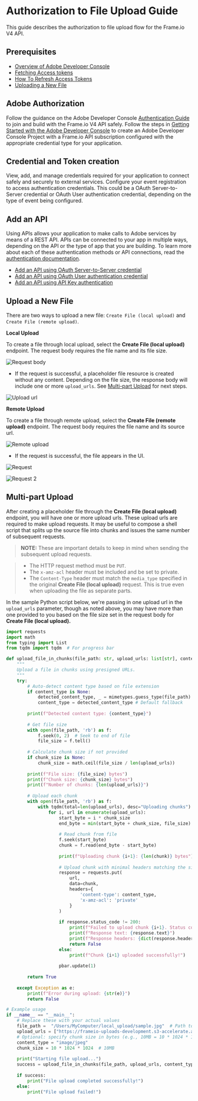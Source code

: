 # Authorization to File Upload Guide

This guide describes the authorization to file upload flow for the Frame.io V4 API.  

## Prerequisites

* [Overview of Adobe Developer Console](https://developer.adobe.com/developer-console/docs/guides/)
* [Fetching Access tokens](https://developer.adobe.com/developer-console/docs/guides/authentication/UserAuthentication/ims#fetching-access-tokens)
* [How To Refresh Access Tokens](https://developer.adobe.com/developer-console/docs/guides/authentication/UserAuthentication/ims#refreshing-access-tokens)
* [Uploading a New File](https://developer.adobe.com/frameio/guides/#uploading-a-new-file)

## Adobe Authorization

Follow the guidance on the Adobe Developer Console [Authentication Guide](https://developer.adobe.com/developer-console/docs/guides/authentication/) to join and build with the Frame.io V4 API safely. Follow the steps in [Getting Started with the Adobe Developer Console](https://developer.adobe.com/developer-console/docs/guides/getting-started/) to create an Adobe Developer Console Project with a Frame.io API subscription configured with the appropriate credential type for your application.

## Credential and Token creation

View, add, and manage credentials required for your application to connect safely and securely to external services. Configure your event registration to access authentication credentials. This could be a OAuth Server-to-Server credential or OAuth User authentication credential, depending on the type of event being configured.

## Add an API

Using APIs allows your application to make calls to Adobe services by means of a REST API. APIs can be connected to your app in multiple ways, depending on the API or the type of app that you are building. To learn more about each of these authentication methods or API connections, read the [authentication documentation](https://developer.adobe.com/developer-console/docs/guides/authentication/).

* [Add an API using OAuth Server-to-Server credential](https://developer.adobe.com/developer-console/docs/guides/services/services-add-api-oauth-s2s)
* [Add an API using OAuth User authentication credential](https://developer.adobe.com/developer-console/docs/guides/services/services-add-api-oauth-user-authentication)
* [Add an API using API Key authentication](https://developer.adobe.com/developer-console/docs/guides/services/services-add-api-key)

## Upload a New File

There are two ways to upload a new file: `Create File (local upload)` and `Create File (remote upload)`.

**Local Upload**

To create a file through local upload, select the **Create File (local upload)** endpoint. The request body requires the file name and its file size.

![Request body](../image_12.png)

* If the request is successful, a placeholder file resource is created without any content. Depending on the file size, the response body will include one or more `upload_urls`. See [Multi-part Upload](#multi-part-upload) for next steps.

![Upload url](../image_13.png)

**Remote Upload**

To create a file through remote upload, select the **Create File (remote upload)** endpoint. The request body requires the file name and its source url.

![Remote upload](../image_14.png)

* If the request is successful, the file appears in the UI.

![Request](../image_15.png)

![Request 2](../image_16.png)

## Multi-part Upload  

After creating a placeholder file through the **Create File (local upload)** endpoint, you will have one or more upload urls. These upload urls are required to make upload requests. It may be useful to compose a shell script that splits up the source file into chunks and issues the same number of subsequent requests.

> **NOTE:** These are important details to keep in mind when sending the subsequent upload requests.

> * The HTTP request method must be `PUT`.
> * The `x-amz-acl` header must be included and be set to private.
> * The `Content-Type` header must match the `media_type` specified in the original **Create File (local upload)** request. This is true even when uploading the file as separate parts.

In the sample Python script below, we're passing in one upload url in the `upload_urls` parameter, though as noted above, you may have more than one provided to you based on the file size set in the request body for **Create File (local upload).**

``` python
import requests
import math
from typing import List
from tqdm import tqdm  # For progress bar

def upload_file_in_chunks(file_path: str, upload_urls: list[str], content_type: str | None = None, chunk_size: int | None = None) -> bool:
    """
    Upload a file in chunks using presigned URLs.
    """
    try:
        # Auto-detect content type based on file extension
        if content_type is None:
            detected_content_type, _ = mimetypes.guess_type(file_path)
            content_type = detected_content_type # Default fallback
        
        print(f"Detected content type: {content_type}")
        
        # Get file size
        with open(file_path, 'rb') as f:
            f.seek(0, 2)  # Seek to end of file
            file_size = f.tell()
        
        # Calculate chunk size if not provided
        if chunk_size is None:
            chunk_size = math.ceil(file_size / len(upload_urls))
        
        print(f"File size: {file_size} bytes")
        print(f"Chunk size: {chunk_size} bytes")
        print(f"Number of chunks: {len(upload_urls)}")
        
        # Upload each chunk
        with open(file_path, 'rb') as f:
            with tqdm(total=len(upload_urls), desc="Uploading chunks") as pbar:
                for i, url in enumerate(upload_urls):
                    start_byte = i * chunk_size
                    end_byte = min(start_byte + chunk_size, file_size)
                    
                    # Read chunk from file
                    f.seek(start_byte)
                    chunk = f.read(end_byte - start_byte)
                    
                    print(f"Uploading chunk {i+1}: {len(chunk)} bytes")
                    
                    # Upload chunk with minimal headers matching the signature
                    response = requests.put(
                        url,
                        data=chunk,
                        headers={
                            'content-type': content_type,  
                            'x-amz-acl': 'private'       
                        }
                    )
                    
                    if response.status_code != 200:
                        print(f"Failed to upload chunk {i+1}. Status code: {response.status_code}")
                        print(f"Response text: {response.text}")
                        print(f"Response headers: {dict(response.headers)}")
                        return False
                    else:
                        print(f"Chunk {i+1} uploaded successfully!")
                    
                    pbar.update(1)
        
        return True
    
    except Exception as e:
        print(f"Error during upload: {str(e)}")
        return False

# Example usage
if __name__ == "__main__":
    # Replace these with your actual values
    file_path =  "/Users/MyComputer/local_upload/sample.jpg"  # Path to your file
    upload_urls = ["https://frameio-uploads-development.s3-accelerate.amazonaws.com/uploads/10e35b09-7e07-43a1-bd43-897f252ab627/original.png?..."]
    # Optional: specify chunk size in bytes (e.g., 10MB = 10 * 1024 * 1024)
    content_type = "image/jpeg"
    chunk_size = 10 * 1024 * 1024  # 10MB
    
    print("Starting file upload...")
    success = upload_file_in_chunks(file_path, upload_urls, content_type, chunk_size)
    
    if success:
        print("File upload completed successfully!")
    else:
        print("File upload failed!")
```

